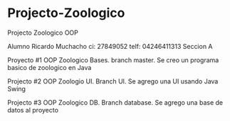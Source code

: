 # Projecto-Zoologico

Projecto Zoologico OOP 

Alumno
Ricardo Muchacho
ci: 27849052
telf: 04246411313
Seccion A

Proyecto #1 OOP Zoologico Bases. branch master. Se creo un programa basico de zoologico en Java


Projecto #2 OOP Zoologio UI. Branch UI. Se agrego una UI usando Java Swing


Projecto #3 OOP Zoologico DB. Branch database. Se agrego una base de datos al proyecto

